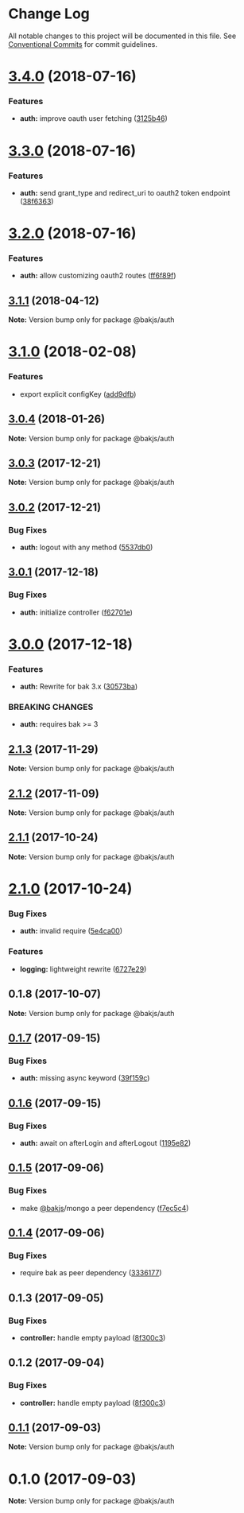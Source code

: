 # Change Log

All notable changes to this project will be documented in this file.
See [Conventional Commits](https://conventionalcommits.org) for commit guidelines.

<a name="3.4.0"></a>
# [3.4.0](https://github.com/bakjs/plugins/compare/@bakjs/auth@3.3.0...@bakjs/auth@3.4.0) (2018-07-16)


### Features

* **auth:** improve oauth user fetching ([3125b46](https://github.com/bakjs/plugins/commit/3125b46))




<a name="3.3.0"></a>
# [3.3.0](https://github.com/bakjs/plugins/compare/@bakjs/auth@3.2.0...@bakjs/auth@3.3.0) (2018-07-16)


### Features

* **auth:** send grant_type and redirect_uri to oauth2 token endpoint ([38f6363](https://github.com/bakjs/plugins/commit/38f6363))




<a name="3.2.0"></a>
# [3.2.0](https://github.com/bakjs/plugins/compare/@bakjs/auth@3.1.1...@bakjs/auth@3.2.0) (2018-07-16)


### Features

* **auth:** allow customizing oauth2 routes ([ff6f89f](https://github.com/bakjs/plugins/commit/ff6f89f))




<a name="3.1.1"></a>
## [3.1.1](https://github.com/bakjs/plugins/compare/@bakjs/auth@3.1.0...@bakjs/auth@3.1.1) (2018-04-12)




**Note:** Version bump only for package @bakjs/auth

<a name="3.1.0"></a>
# [3.1.0](https://github.com/bakjs/plugins/compare/@bakjs/auth@3.0.4...@bakjs/auth@3.1.0) (2018-02-08)


### Features

* export explicit configKey ([add9dfb](https://github.com/bakjs/plugins/commit/add9dfb))




<a name="3.0.4"></a>
## [3.0.4](https://github.com/bakjs/plugins/compare/@bakjs/auth@3.0.3...@bakjs/auth@3.0.4) (2018-01-26)




**Note:** Version bump only for package @bakjs/auth

<a name="3.0.3"></a>
## [3.0.3](https://github.com/bakjs/plugins/compare/@bakjs/auth@3.0.2...@bakjs/auth@3.0.3) (2017-12-21)




**Note:** Version bump only for package @bakjs/auth

<a name="3.0.2"></a>
## [3.0.2](https://github.com/bakjs/plugins/compare/@bakjs/auth@3.0.1...@bakjs/auth@3.0.2) (2017-12-21)


### Bug Fixes

* **auth:** logout with any method ([5537db0](https://github.com/bakjs/plugins/commit/5537db0))




<a name="3.0.1"></a>
## [3.0.1](https://github.com/bakjs/plugins/compare/@bakjs/auth@3.0.0...@bakjs/auth@3.0.1) (2017-12-18)


### Bug Fixes

* **auth:** initialize controller ([f62701e](https://github.com/bakjs/plugins/commit/f62701e))




<a name="3.0.0"></a>
# [3.0.0](https://github.com/bakjs/plugins/compare/@bakjs/auth@2.1.3...@bakjs/auth@3.0.0) (2017-12-18)


### Features

* **auth:** Rewrite for bak 3.x ([30573ba](https://github.com/bakjs/plugins/commit/30573ba))


### BREAKING CHANGES

* **auth:** requires bak >= 3




<a name="2.1.3"></a>
## [2.1.3](https://github.com/bakjs/plugins/compare/@bakjs/auth@2.1.2...@bakjs/auth@2.1.3) (2017-11-29)




**Note:** Version bump only for package @bakjs/auth

<a name="2.1.2"></a>
## [2.1.2](https://github.com/bakjs/plugins/compare/@bakjs/auth@2.1.1...@bakjs/auth@2.1.2) (2017-11-09)




**Note:** Version bump only for package @bakjs/auth

<a name="2.1.1"></a>
## [2.1.1](https://github.com/bakjs/plugins/compare/@bakjs/auth@2.1.0...@bakjs/auth@2.1.1) (2017-10-24)




**Note:** Version bump only for package @bakjs/auth

<a name="2.1.0"></a>
# [2.1.0](https://github.com/bakjs/plugins/compare/@bakjs/auth@0.1.8...@bakjs/auth@2.1.0) (2017-10-24)


### Bug Fixes

* **auth:** invalid require ([5e4ca00](https://github.com/bakjs/plugins/commit/5e4ca00))


### Features

* **logging:** lightweight rewrite ([6727e29](https://github.com/bakjs/plugins/commit/6727e29))




<a name="0.1.8"></a>
## 0.1.8 (2017-10-07)




**Note:** Version bump only for package @bakjs/auth

<a name="0.1.7"></a>
## [0.1.7](https://github.com/bakjs/bak/compare/@bakjs/auth@0.1.6...@bakjs/auth@0.1.7) (2017-09-15)


### Bug Fixes

* **auth:** missing async keyword ([39f159c](https://github.com/bakjs/bak/commit/39f159c))




<a name="0.1.6"></a>
## [0.1.6](https://github.com/bakjs/bak/compare/@bakjs/auth@0.1.5...@bakjs/auth@0.1.6) (2017-09-15)


### Bug Fixes

* **auth:** await on afterLogin and afterLogout ([1195e82](https://github.com/bakjs/bak/commit/1195e82))




<a name="0.1.5"></a>
## [0.1.5](https://github.com/bakjs/bak/compare/@bakjs/auth@0.1.4...@bakjs/auth@0.1.5) (2017-09-06)


### Bug Fixes

* make [@bakjs](https://github.com/bakjs)/mongo a peer dependency ([f7ec5c4](https://github.com/bakjs/bak/commit/f7ec5c4))




<a name="0.1.4"></a>
## [0.1.4](https://github.com/bakjs/bak/compare/@bakjs/auth@0.1.3...@bakjs/auth@0.1.4) (2017-09-06)


### Bug Fixes

* require bak as peer dependency ([3336177](https://github.com/bakjs/bak/commit/3336177))




<a name="0.1.3"></a>
## 0.1.3 (2017-09-05)


### Bug Fixes

* **controller:** handle empty payload ([8f300c3](https://github.com/bakjs/bak/commit/8f300c3))




<a name="0.1.2"></a>
## 0.1.2 (2017-09-04)


### Bug Fixes

* **controller:** handle empty payload ([8f300c3](https://github.com/bakjs/bak/commit/8f300c3))




<a name="0.1.1"></a>
## [0.1.1](https://github.com/bakjs/bak/compare/@bakjs/auth@0.1.0...@bakjs/auth@0.1.1) (2017-09-03)




**Note:** Version bump only for package @bakjs/auth

<a name="0.1.0"></a>
# 0.1.0 (2017-09-03)




**Note:** Version bump only for package @bakjs/auth

